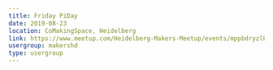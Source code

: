 ```yaml
---
title: Friday PiDay
date: 2019-08-23
location: CoMakingSpace, Heidelberg
link: https://www.meetup.com/Heidelberg-Makers-Meetup/events/mppbdryzlbfc/
usergroup: makershd
type: usergroup
---
```

